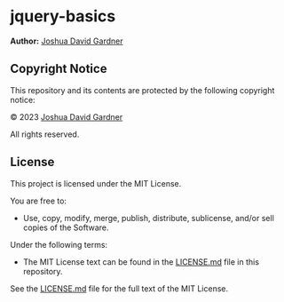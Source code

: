 # jquery-basics

**Author:** [Joshua David Gardner](https://jgcoding2020.github.io/My-Portfolio/)

## Copyright Notice

This repository and its contents are protected by the following copyright notice:

© 2023 [Joshua David Gardner](https://github.com/jgcoding2020/jquery-basics)

All rights reserved.

## License

This project is licensed under the MIT License.

You are free to:

- Use, copy, modify, merge, publish, distribute, sublicense, and/or sell copies of the Software.

Under the following terms:

- The MIT License text can be found in the [LICENSE.md](LICENSE.md) file in this repository.

See the [LICENSE.md](LICENSE.md) file for the full text of the MIT License.
